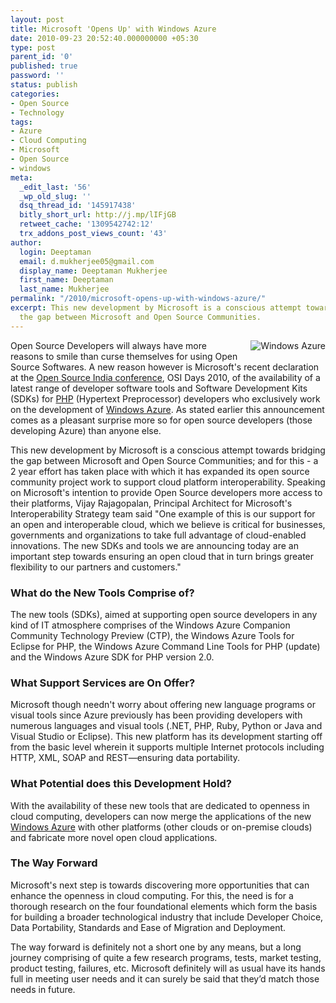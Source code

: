 ```yaml
---
layout: post
title: Microsoft 'Opens Up' with Windows Azure
date: 2010-09-23 20:52:40.000000000 +05:30
type: post
parent_id: '0'
published: true
password: ''
status: publish
categories:
- Open Source
- Technology
tags:
- Azure
- Cloud Computing
- Microsoft
- Open Source
- windows
meta:
  _edit_last: '56'
  _wp_old_slug: ''
  dsq_thread_id: '145917438'
  bitly_short_url: http://j.mp/lIFjGB
  retweet_cache: '1309542742:12'
  trx_addons_post_views_count: '43'
author:
  login: Deeptaman
  email: d.mukherjee05@gmail.com
  display_name: Deeptaman Mukherjee
  first_name: Deeptaman
  last_name: Mukherjee
permalink: "/2010/microsoft-opens-up-with-windows-azure/"
excerpt: This new development by Microsoft is a conscious attempt towards bridging
  the gap between Microsoft and Open Source Communities.
---
```

<p><img src="/static/2010/09/windows-azure.png" alt="Windows Azure" title="Windows Azure" style="float: right; border: 0 none; margin: 0 0 1em 1em;" />Open Source Developers will always have more reasons to smile than curse themselves for using Open Source Softwares. A new reason however is Microsoft's recent declaration at the <a href="http://osidays.com/">Open Source India conference</a>, OSI Days 2010, of the availability of a latest range of developer software tools and Software Development Kits (SDKs) for <a href="http://en.wikipedia.org/wiki/PHP">PHP</a> (Hypertext Preprocessor) developers who exclusively work on the development of <a href="http://www.microsoft.com/windowsazure/windowsazure/">Windows Azure</a>. As stated earlier this announcement comes as a pleasant surprise more so for open source developers (those developing Azure) than anyone else.</p>
<p><!--more--></p>
<p>This new development by Microsoft is a conscious attempt towards bridging the gap between Microsoft and Open Source Communities; and for this - a 2 year effort has taken place with which it has expanded its open source community project work to support cloud platform interoperability. Speaking on Microsoft's intention to provide Open Source developers more access to their platforms, Vijay Rajagopalan, Principal Architect for Microsoft's Interoperability Strategy team said "One example of this is our support for an open and interoperable cloud, which we believe is critical for businesses, governments and organizations to take full advantage of cloud-enabled innovations. The new SDKs and tools we are announcing today are an important step towards ensuring an open cloud that in turn brings greater flexibility to our partners and customers."</p>
<h3>What do the New Tools Comprise of?</h3>
<p>The new tools (SDKs), aimed at supporting open source developers in any kind of IT atmosphere comprises of the Windows Azure Companion Community Technology Preview (CTP), the Windows Azure Tools for Eclipse for PHP, the Windows Azure Command Line Tools for PHP (update) and the Windows Azure SDK for PHP version 2.0. </p>
<h3>What Support Services are On Offer?</h3>
<p>Microsoft though needn't worry about offering new language programs or visual tools since Azure previously has been providing developers with numerous languages and visual tools (.NET, PHP, Ruby, Python or Java and Visual Studio or Eclipse). This new platform has its development starting off from the basic level wherein it supports multiple Internet protocols including HTTP, XML, SOAP and REST&mdash;ensuring data portability.</p>
<h3>What Potential does this Development Hold?</h3>
<p>With the availability of these new tools that are dedicated to openness in cloud computing, developers can now merge the applications of the new <a href="http://www.microsoft.com/windowsazure/">Windows Azure</a> with other platforms (other clouds or on-premise clouds) and fabricate more novel open cloud applications. </p>
<h3>The Way Forward</h3>
<p>Microsoft's next step is towards discovering more opportunities that can enhance the openness in cloud computing. For this, the need is for a thorough research on the four foundational elements which form the basis for building a broader technological industry that include Developer Choice, Data Portability, Standards and Ease of Migration and Deployment. </p>
<p>The way forward is definitely not a short one by any means, but a long journey comprising of quite a few research programs, tests, market testing, product testing, failures, etc. Microsoft definitely will as usual have its hands full in meeting user needs and it can surely be said that they&rsquo;d match those needs in future.</p>

